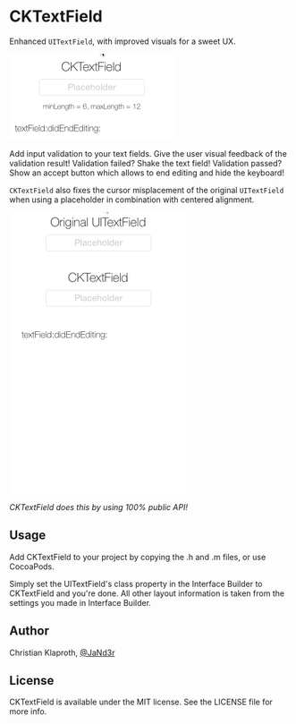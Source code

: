 CKTextField
===========

Enhanced `UITextField`, with improved visuals for a sweet UX.

![](CKTextFieldDemo2.gif)

Add input validation to your text fields. Give the user visual feedback of the validation result! Validation failed? Shake the text field! Validation passed? Show an accept button which allows to end editing and hide the keyboard!

`CKTextField` also fixes the cursor misplacement of the original `UITextField` when using a placeholder in combination with centered alignment. 

![](CKTextFieldDemo.gif)

_CKTextField does this by using 100% public API!_

## Usage

Add CKTextField to your project by copying the .h and .m files, or use CocoaPods.

Simply set the UITextField's class property in the Interface Builder to CKTextField and you're done. All other layout information is taken from the settings you made in Interface Builder.

## Author

Christian Klaproth, [@JaNd3r](http://twitter.com/JaNd3r)

## License

CKTextField is available under the MIT license. See the LICENSE file for more info.
